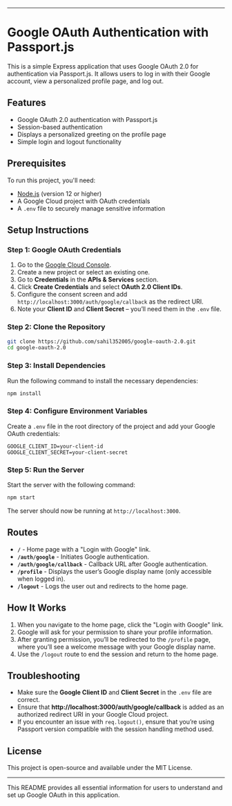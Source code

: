 
---

# Google OAuth Authentication with Passport.js

This is a simple Express application that uses Google OAuth 2.0 for authentication via Passport.js. It allows users to log in with their Google account, view a personalized profile page, and log out.

## Features

- Google OAuth 2.0 authentication with Passport.js
- Session-based authentication
- Displays a personalized greeting on the profile page
- Simple login and logout functionality

## Prerequisites

To run this project, you'll need:

- [Node.js](https://nodejs.org/) (version 12 or higher)
- A Google Cloud project with OAuth credentials
- A `.env` file to securely manage sensitive information

## Setup Instructions

### Step 1: Google OAuth Credentials

1. Go to the [Google Cloud Console](https://console.cloud.google.com/).
2. Create a new project or select an existing one.
3. Go to **Credentials** in the **APIs & Services** section.
4. Click **Create Credentials** and select **OAuth 2.0 Client IDs**.
5. Configure the consent screen and add `http://localhost:3000/auth/google/callback` as the redirect URI.
6. Note your **Client ID** and **Client Secret** – you’ll need them in the `.env` file.

### Step 2: Clone the Repository

```bash
git clone https://github.com/sahil352005/google-oauth-2.0.git
cd google-oauth-2.0
```

### Step 3: Install Dependencies

Run the following command to install the necessary dependencies:

```bash
npm install
```

### Step 4: Configure Environment Variables

Create a `.env` file in the root directory of the project and add your Google OAuth credentials:

```plaintext
GOOGLE_CLIENT_ID=your-client-id
GOOGLE_CLIENT_SECRET=your-client-secret
```

### Step 5: Run the Server

Start the server with the following command:

```bash
npm start
```

The server should now be running at `http://localhost:3000`.

## Routes

- **`/`** - Home page with a "Login with Google" link.
- **`/auth/google`** - Initiates Google authentication.
- **`/auth/google/callback`** - Callback URL after Google authentication.
- **`/profile`** - Displays the user’s Google display name (only accessible when logged in).
- **`/logout`** - Logs the user out and redirects to the home page.

## How It Works

1. When you navigate to the home page, click the "Login with Google" link.
2. Google will ask for your permission to share your profile information.
3. After granting permission, you’ll be redirected to the `/profile` page, where you’ll see a welcome message with your Google display name.
4. Use the `/logout` route to end the session and return to the home page.

## Troubleshooting

- Make sure the **Google Client ID** and **Client Secret** in the `.env` file are correct.
- Ensure that **http://localhost:3000/auth/google/callback** is added as an authorized redirect URI in your Google Cloud project.
- If you encounter an issue with `req.logout()`, ensure that you’re using Passport version compatible with the session handling method used.

## License

This project is open-source and available under the MIT License.

---

This README provides all essential information for users to understand and set up Google OAuth in this application.
